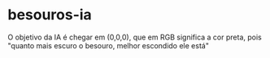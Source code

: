# besouros-ia
O objetivo da IA é chegar em (0,0,0), que em RGB significa a cor preta, pois "quanto mais escuro o besouro, melhor escondido ele está"
